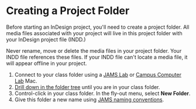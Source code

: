 # Creating a Project Folder

Before starting an InDesign project, you'll need to create a project folder. All media files associated with your project will live in this project folder with your InDesign project file (INDD.)

Never rename, move or delete the media files in your project folder. Your INDD file references these files. If your INDD file can't locate a media file, it will appear offline in your project.

1. Connect to your class folder using a [JAMS Lab](https://jjloomis.gitbooks.io/file-and-folder-management/content/connecting-in-jams-lab.html) or [Campus Computer Lab](https://jjloomis.gitbooks.io/file-and-folder-management/content/connecting-in-campus-computer-lab.html) Mac.
2. [Drill down in the folder tree](https://jjloomis.gitbooks.io/file-and-folder-management/content/navigating-folder-tree.html) until you are in your class folder.
3. Control-click in your class folder. In the fly-out menu, select **New Folder**.
4. Give this folder a new name using [JAMS naming conventions](https://jjloomis.gitbooks.io/file-and-folder-management/content/file-and-folder-naming-conventions.html).
